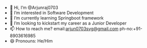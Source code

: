 - 👋 Hi, I’m @Arjunraj0703
- 👀 I’m interested in Software Development
- 🌱 I’m currently learning Springboot framework
- 💞️ I’m looking to kickstart my career as a Junior Developer
- 📫 How to reach me?
     email:arjun0703svg@gmail.com
     ph-no:+91-8903616985
- 😄 Pronouns: He/Him
  

<!---
Arjunraj0703/Arjunraj0703 is a ✨ special ✨ repository because its `README.md` (this file) appears on your GitHub profile.
You can click the Preview link to take a look at your changes.
--->
